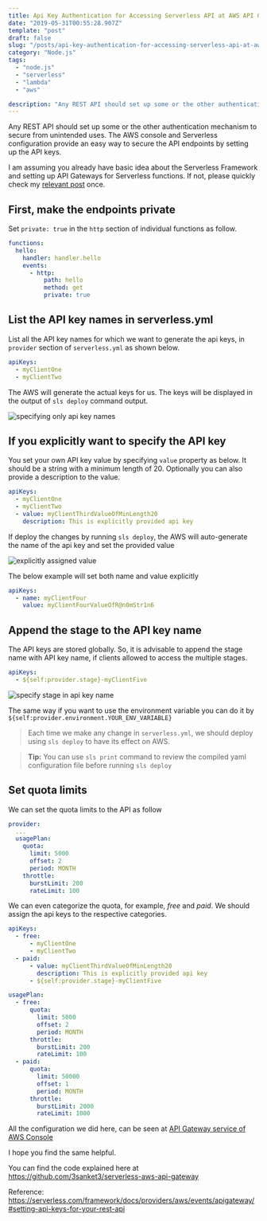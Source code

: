 ```yaml
---
title: Api Key Authentication for Accessing Serverless API at AWS API Gateway
date: "2019-05-31T00:55:28.907Z"
template: "post"
draft: false
slug: "/posts/api-key-authentication-for-accessing-serverless-api-at-aws-api-gateway"
category: "Node.js"
tags:
  - "node.js"
  - "serverless"
  - "lambda"
  - "aws"

description: "Any REST API should set up some or the other authentication mechanism to secure from unintended uses. The AWS console and Serverless configuration provides a very easy way to secure the API endpoints by setting up the API keys"
---
```


Any REST API should set up some or the other authentication mechanism to secure from unintended uses. The AWS console and Serverless configuration provide an easy way to secure the API endpoints by setting up the API keys.

I am assuming you already have basic idea about the Serverless Framework and setting up API Gateways for Serverless functions. If not, please quickly check my [relevant post](https://3sanket3.com/posts/how-to-create-serverless-api-functions-with-aws-lambda) once.

## First, make the endpoints private

Set `private: true` in the `http` section of individual functions as follow.

```yml
functions:
  hello:
    handler: handler.hello
    events:
      - http:
          path: hello
          method: get
          private: true
```

## List the API key names in serverless.yml

List all the API key names for which we want to generate the api keys, in `provider` section of `serverless.yml` as shown below.

```yml
apiKeys:
  - myClientOne
  - myClientTwo
```

The AWS will generate the actual keys for us. The keys will be displayed in the output of `sls deploy` command output.

![specifying only api key names](/media/onlyapikeynames-apikey.png)

## If you explicitly want to specify the API key

You set your own API key value by specifying `value` property as below. It should be a string with a minimum length of 20. Optionally you can also provide a description to the value.

```yml
apiKeys:
  - myClientOne
  - myClientTwo
  - value: myClientThirdValueOfMinLength20
    description: This is explicitly provided api key
```

If deploy the changes by running `sls deploy`, the AWS will auto-generate the name of the api key and set the provided value

![explicitly assigned value](/media/explicit-value-api-key.png)

The below example will set both name and value explicitly

```yml
apiKeys:
  - name: myClientFour
    value: myClientFourValueOfR@n0mStr1n6
```

## Append the stage to the API key name

The API keys are stored globally. So, it is advisable to append the stage name with API key name, if clients allowed to access the multiple stages.

```yml
apiKeys:
  - ${self:provider.stage}-myClientFive
```

![specify stage in api key name](/media/specify-stage-to-api-key-name.png)

The same way if you want to use the environment variable you can do it by `${self:provider.environment.YOUR_ENV_VARIABLE}`

> Each time we make any change in `serverless.yml`, we should deploy using `sls deploy` to have its effect on AWS.

> **Tip:** You can use `sls print` command to review the compiled yaml configuration file before running `sls deploy`

## Set quota limits

We can set the quota limits to the API as follow

```yml
provider:
  ...
  usagePlan:
    quota:
      limit: 5000
      offset: 2
      period: MONTH
    throttle:
      burstLimit: 200
      rateLimit: 100
```

We can even categorize the quota, for example, _free_ and _paid_. We should assign the api keys to the respective categories.

```yml
apiKeys:
  - free:
      - myClientOne
      - myClientTwo
  - paid:
      - value: myClientThirdValueOfMinLength20
        description: This is explicitly provided api key
      - ${self:provider.stage}-myClientFive

usagePlan:
  - free:
      quota:
        limit: 5000
        offset: 2
        period: MONTH
      throttle:
        burstLimit: 200
        rateLimit: 100
  - paid:
      quota:
        limit: 50000
        offset: 1
        period: MONTH
      throttle:
        burstLimit: 2000
        rateLimit: 1000
```

All the configuration we did here, can be seen at [API Gateway service of AWS Console](https://console.aws.amazon.com/apigateway/home?region=us-east-1)

I hope you find the same helpful.

You can find the code explained here at https://github.com/3sanket3/serverless-aws-api-gateway

Reference: https://serverless.com/framework/docs/providers/aws/events/apigateway/#setting-api-keys-for-your-rest-api

